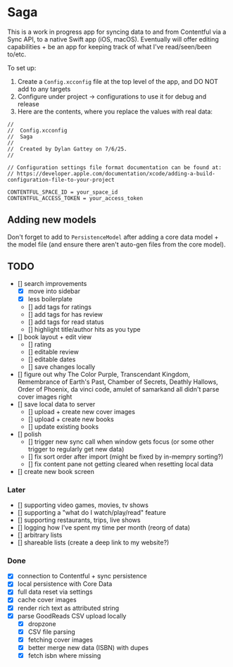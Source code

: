 # Saga

This is a work in progress app for syncing data to and from Contentful via a Sync API, to a native Swift app (iOS, macOS). Eventually will offer editing capabilities + be an app for keeping track of what I've read/seen/been to/etc.

To set up:
1. Create a `Config.xcconfig` file at the top level of the app, and DO NOT add to any targets
2. Configure under project -> configurations to use it for debug and release
3. Here are the contents, where you replace the values with real data:
```
//
//  Config.xcconfig
//  Saga
//
//  Created by Dylan Gattey on 7/6/25.
//

// Configuration settings file format documentation can be found at:
// https://developer.apple.com/documentation/xcode/adding-a-build-configuration-file-to-your-project

CONTENTFUL_SPACE_ID = your_space_id
CONTENTFUL_ACCESS_TOKEN = your_access_token
```

## Adding new models
Don't forget to add to `PersistenceModel` after adding a core data model + the model file (and ensure there aren't auto-gen files from the core model).

## TODO
- [] search improvements
    - [x] move into sidebar
    - [x] less boilerplate
    - [] add tags for ratings
    - [] add tags for has review
    - [] add tags for read status
    - [] highlight title/author hits as you type
- [] book layout + edit view
    - [] rating
    - [] editable review
    - [] editable dates
    - [] save changes locally
- [] figure out why The Color Purple, Transcendant Kingdom, Remembrance of Earth's Past, Chamber of Secrets, Deathly Hallows, Order of Phoenix, da vinci code, amulet of samarkand all didn't parse cover images right
- [] save local data to server
    - [] upload + create new cover images
    - [] upload + create new books
    - [] update existing books
- [] polish
    - [] trigger new sync call when window gets focus (or some other trigger to regularly get new data)
    - [] fix sort order after import (might be fixed by in-mempry sorting?)
    - [] fix content pane not getting cleared when resetting local data
- [] create new book screen

### Later
- [] supporting video games, movies, tv shows
- [] supporting a "what do I watch/play/read" feature
- [] supporting restaurants, trips, live shows
- [] logging how I've spent my time per month (reorg of data)
- [] arbitrary lists
- [] shareable lists (create a deep link to my website?)

### Done
- [x] connection to Contentful + sync persistence
- [x] local persistence with Core Data
- [x] full data reset via settings
- [x] cache cover images
- [x] render rich text as attributed string
- [x] parse GoodReads CSV upload locally
    - [x] dropzone
    - [x] CSV file parsing
    - [x] fetching cover images
    - [x] better merge new data (ISBN) with dupes
    - [x] fetch isbn where missing
